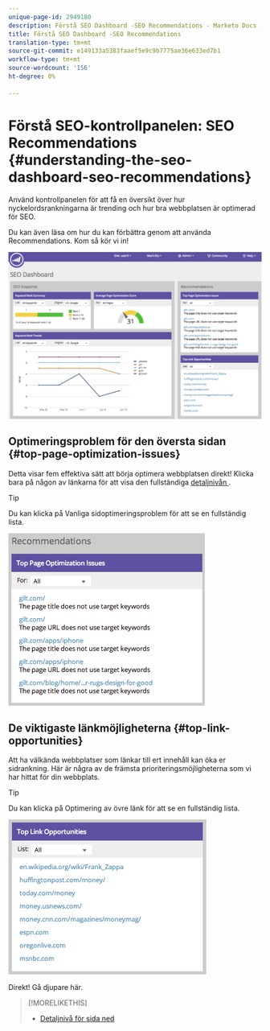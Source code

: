 ```yaml
---
unique-page-id: 2949180
description: Förstå SEO Dashboard -SEO Recommendations - Marketo Docs - produktdokumentation
title: Förstå SEO Dashboard -SEO Recommendations
translation-type: tm+mt
source-git-commit: e149133a5383faaef5e9c9b7775ae36e633ed7b1
workflow-type: tm+mt
source-wordcount: '156'
ht-degree: 0%

---
```



# Förstå SEO-kontrollpanelen: SEO Recommendations {#understanding-the-seo-dashboard-seo-recommendations}

Använd kontrollpanelen för att få en översikt över hur nyckelordsrankningarna är trending och hur bra webbplatsen är optimerad för SEO.

Du kan även läsa om hur du kan förbättra genom att använda Recommendations. Kom så kör vi in!

![](assets/image2014-9-17-21-3a39-3a57.png)

## Optimeringsproblem för den översta sidan {#top-page-optimization-issues}

Detta visar fem effektiva sätt att börja optimera webbplatsen direkt! Klicka bara på någon av länkarna för att visa den fullständiga [detaljnivån ](../../../../product-docs/additional-apps/seo/pages/seo-using-the-page-detail-drill-down.md).

>[!TIP]
>
>Du kan klicka på Vanliga sidoptimeringsproblem för att se en fullständig lista.

![](assets/image2014-9-17-21-3a40-3a52.png)

## De viktigaste länkmöjligheterna {#top-link-opportunities}

Att ha välkända webbplatser som länkar till ert innehåll kan öka er sidrankning. Här är några av de främsta prioriteringsmöjligheterna som vi har hittat för din webbplats.

>[!TIP]
>
>Du kan klicka på Optimering av övre länk för att se en fullständig lista.

![](assets/image2014-9-17-21-3a41-3a17.png)

Direkt! Gå djupare här.

>[!MORELIKETHIS]
>
>* [Detaljnivå för sida ned](../../../../product-docs/additional-apps/seo/pages/seo-using-the-page-detail-drill-down.md)


